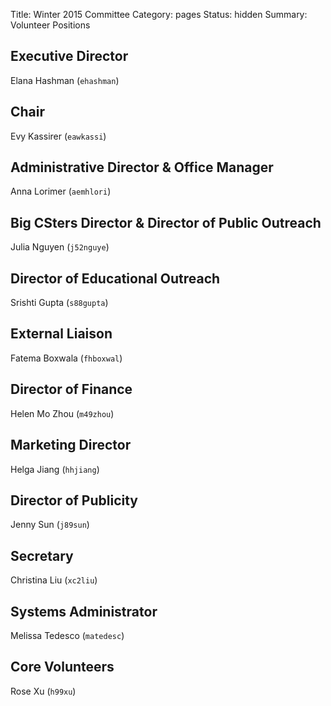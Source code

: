 Title: Winter 2015 Committee
Category: pages
Status: hidden
Summary: Volunteer Positions

## Executive Director ##

Elana Hashman (`ehashman`)

## Chair ##

Evy Kassirer (`eawkassi`)

## Administrative Director &amp; Office Manager ##

Anna Lorimer (`aemhlori`)

## Big CSters Director &amp; Director of Public Outreach ##

Julia Nguyen (`j52nguye`)

## Director of Educational Outreach ##

Srishti Gupta (`s88gupta`)

## External Liaison ##

Fatema Boxwala (`fhboxwal`)

## Director of Finance ##

Helen Mo Zhou (`m49zhou`)

## Marketing Director ##

Helga Jiang (`hhjiang`)

## Director of Publicity ##

Jenny Sun (`j89sun`)

## Secretary ##

Christina Liu (`xc2liu`)

## Systems Administrator ##

Melissa Tedesco (`matedesc`)

## Core Volunteers ##

Rose Xu (`h99xu`)
